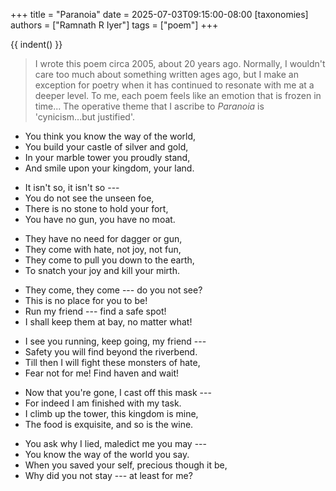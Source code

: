 +++
title = "Paranoia"
date = 2025-07-03T09:15:00-08:00
[taxonomies]
authors = ["Ramnath R Iyer"]
tags = ["poem"]
+++

{{ indent() }}

> I wrote this poem circa 2005, about 20 years ago. Normally, I wouldn't care too much about
> something written ages ago, but I make an exception for poetry when it has continued to resonate
> with me at a deeper level. To me, each poem feels like an emotion that is frozen in time... The
> operative theme that I ascribe to *Paranoia* is 'cynicism...but justified'.

- You think you know the way of the world,
- You build your castle of silver and gold,
- In your marble tower you proudly stand,
- And smile upon your kingdom, your land.

+ It isn't so, it isn't so ---
+ You do not see the unseen foe,
+ There is no stone to hold your fort,
+ You have no gun, you have no moat.

- They have no need for dagger or gun,
- They come with hate, not joy, not fun,
- They come to pull you down to the earth,
- To snatch your joy and kill your mirth.

+ They come, they come --- do you not see?
+ This is no place for you to be!
+ Run my friend --- find a safe spot!
+ I shall keep them at bay, no matter what!

- I see you running, keep going, my friend ---
- Safety you will find beyond the riverbend.
- Till then I will fight these monsters of hate,
- Fear not for me! Find haven and wait!

+ Now that you're gone, I cast off this mask ---
+ For indeed I am finished with my task.
+ I climb up the tower, this kingdom is mine,
+ The food is exquisite, and so is the wine.

- You ask why I lied, maledict me you may ---
- You know the way of the world you say.
- When you saved your self, precious though it be,
- Why did you not stay --- at least for me?
